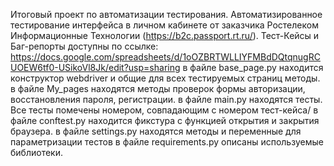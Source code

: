 Итоговый проект по автоматизации тестирования.
Автоматизированное тестирование интерфейса в личном кабинете от заказчика Ростелеком Информационные Технологии (https://b2c.passport.rt.ru/).
Тест-Кейсы и Баг-репорты доступны по ссылке: https://docs.google.com/spreadsheets/d/1oOZBRTWLLIYFMBdDQtqnugRCUOEW6tf0-USikoVl8Jk/edit?usp=sharing
в файле base_page.py находится конструктор webdriver и общие для всех тестируемых страниц методы.
в файле My_pages находятся методы проверок формы авторизации, восстановления пароля, регистрации.
в файле main.py находятся тесты. Все тесты помечены номером, совпадающим с номером тест-кейса/
в файле conftest.py находится фикстура с функцией открытия и закрытия браузера.
в файле settings.py находятся методы и переменные для параметризации тестов
в файле requirements.py описаны используемые библиотеки.
